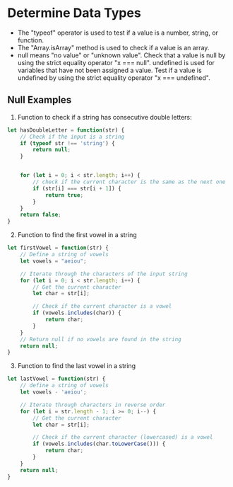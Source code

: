 # Determine Data Types

* The "typeof" operator is used to test if a value is a number, string, or function.
* The "Array.isArray" method is used to check if a value is an array.
* null means "no value" or "unknown value". Check that a value is null by using the strict equality operator "x === null".
undefined is used for variables that have not been assigned a value. Test if a value is undefined by using the strict equality operator "x === undefined".

## Null Examples

1. Function to check if a string has consecutive double letters:

```javascript
let hasDoubleLetter = function(str) {
    // Check if the input is a string
    if (typeof str !== 'string') {
        return null;
    }


    for (let i = 0; i < str.length; i++) {
        // check if the current character is the same as the next one
        if (str[i] === str[i + 1]) {
            return true;
        }
    }
    return false;
}
```

2. Function to find the first vowel in a string

```javascript
let firstVowel = function(str) {
    // Define a string of vowels
    let vowels = "aeiou";

    // Iterate through the characters of the input string
    for (let i = 0; i < str.length; i++) {
        // Get the current character
        let char = str[i];

        // Check if the current character is a vowel
        if (vowels.includes(char)) {
            return char;
        }
    }
    // Return null if no vowels are found in the string
    return null;
}
```

3. Function to find the last vowel in a string

```javascript
let lastVowel = function(str) {
    // define a string of vowels
    let vowels - 'aeiou';

    // Iterate through characters in reverse order
    for (let i = str.length - 1; i >= 0; i--) {
        // Get the current character
        let char = str[i];

        // Check if the current character (lowercased) is a vowel
        if (vowels.includes(char.toLowerCase())) {
            return char;
        }
    }
    return null;
}
```
